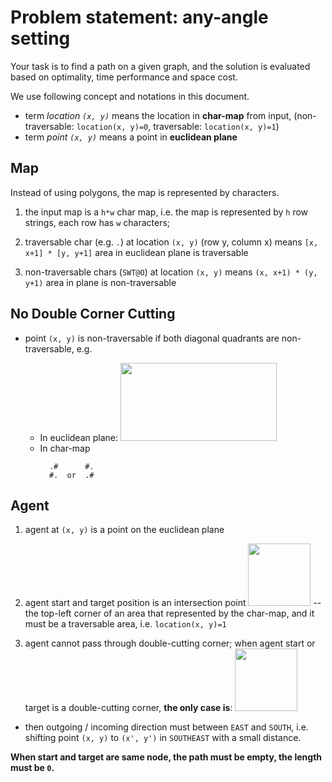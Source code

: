 # Problem statement: any-angle setting
Your task is to find a path on a given graph, and the solution is evaluated based on optimality, time performance and space cost.

We use following concept and notations in this document.

* term *location `(x, y)`* means the location in **char-map** from input, (non-traversable: `location(x, y)=0`, traversable: `location(x, y)=1`)
* term *point `(x, y)`* means a point in **euclidean plane**

## Map
Instead of using polygons, the map is represented by characters.

  1. the input map is a `h*w` char map, i.e. the map is represented by `h` row strings, each row has `w` characters;

  2. traversable char (e.g. `.`) at location `(x, y)` (row y, column x) means `[x, x+1] * [y, y+1]` area in euclidean plane is traversable

  3. non-traversable chars (`SWT@O`) at location `(x, y)` means `(x, x+1) * (y, y+1)` area in plane is non-traversable
 
## No Double Corner Cutting

* point `(x, y)` is non-traversable if both diagonal quadrants are non-traversable, e.g.

  * In euclidean plane: <img src="./figs/corner-cutting.png" width="250" height="125">
  * In char-map
    ```
      .#      #.
      #.  or  .#
    ```

## Agent

  1. agent at `(x, y)` is a point on the euclidean plane

  2. agent start and target position is an intersection point <img src="figs/intersection-example.png" height="100" width="100"> -- the top-left corner of an area that represented by the char-map, 
  and it must be a traversable area, i.e. `location(x, y)=1`

  3. agent cannot pass through double-cutting corner; when agent start or target is a double-cutting corner,
  **the only case is**: <img src="figs/corner-cutting-case.png" height="100" width="100">

  * then outgoing / incoming direction must between `EAST` and `SOUTH`, i.e. shifting point `(x, y)` to `(x', y')` in `SOUTHEAST` with a small distance.

**When start and target are same node, the path must be empty, the length must be `0`.**
